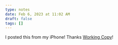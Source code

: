 ```yaml
---
type: notes
date: Feb 6, 2023 at 11:02 AM
draft: false
tags: []
---
```


I posted this from my iPhone! Thanks [Working Copy](https://workingcopy.app)!